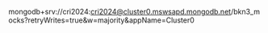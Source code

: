 mongodb+srv://cri2024:cri2024@cluster0.mswsapd.mongodb.net/bkn3_mocks?retryWrites=true&w=majority&appName=Cluster0
